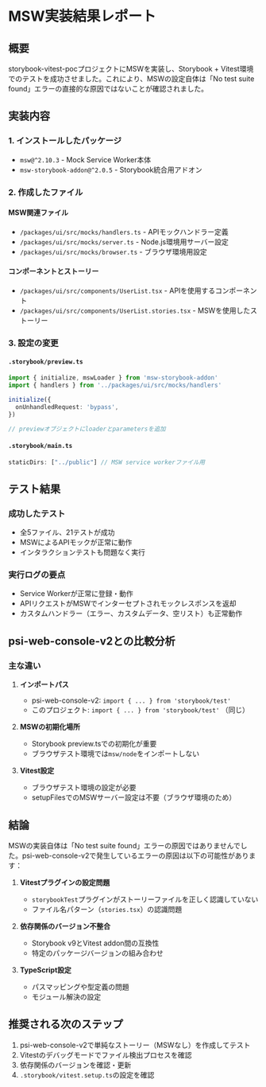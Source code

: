 # MSW実装結果レポート

## 概要
storybook-vitest-pocプロジェクトにMSWを実装し、Storybook + Vitest環境でのテストを成功させました。これにより、MSWの設定自体は「No test suite found」エラーの直接的な原因ではないことが確認されました。

## 実装内容

### 1. インストールしたパッケージ
- `msw@^2.10.3` - Mock Service Worker本体
- `msw-storybook-addon@^2.0.5` - Storybook統合用アドオン

### 2. 作成したファイル

#### MSW関連ファイル
- `/packages/ui/src/mocks/handlers.ts` - APIモックハンドラー定義
- `/packages/ui/src/mocks/server.ts` - Node.js環境用サーバー設定
- `/packages/ui/src/mocks/browser.ts` - ブラウザ環境用設定

#### コンポーネントとストーリー
- `/packages/ui/src/components/UserList.tsx` - APIを使用するコンポーネント
- `/packages/ui/src/components/UserList.stories.tsx` - MSWを使用したストーリー

### 3. 設定の変更

#### `.storybook/preview.ts`
```typescript
import { initialize, mswLoader } from 'msw-storybook-addon'
import { handlers } from '../packages/ui/src/mocks/handlers'

initialize({
  onUnhandledRequest: 'bypass',
})

// previewオブジェクトにloaderとparametersを追加
```

#### `.storybook/main.ts`
```typescript
staticDirs: ["../public"] // MSW service workerファイル用
```

## テスト結果

### 成功したテスト
- 全5ファイル、21テストが成功
- MSWによるAPIモックが正常に動作
- インタラクションテストも問題なく実行

### 実行ログの要点
- Service Workerが正常に登録・動作
- APIリクエストがMSWでインターセプトされモックレスポンスを返却
- カスタムハンドラー（エラー、カスタムデータ、空リスト）も正常動作

## psi-web-console-v2との比較分析

### 主な違い

1. **インポートパス**
   - psi-web-console-v2: `import { ... } from 'storybook/test'`
   - このプロジェクト: `import { ... } from 'storybook/test'` （同じ）

2. **MSWの初期化場所**
   - Storybook preview.tsでの初期化が重要
   - ブラウザテスト環境では`msw/node`をインポートしない

3. **Vitest設定**
   - ブラウザテスト環境の設定が必要
   - setupFilesでのMSWサーバー設定は不要（ブラウザ環境のため）

## 結論

MSWの実装自体は「No test suite found」エラーの原因ではありませんでした。psi-web-console-v2で発生しているエラーの原因は以下の可能性があります：

1. **Vitestプラグインの設定問題**
   - `storybookTest`プラグインがストーリーファイルを正しく認識していない
   - ファイル名パターン（`stories.tsx`）の認識問題

2. **依存関係のバージョン不整合**
   - Storybook v9とVitest addon間の互換性
   - 特定のパッケージバージョンの組み合わせ

3. **TypeScript設定**
   - パスマッピングや型定義の問題
   - モジュール解決の設定

## 推奨される次のステップ

1. psi-web-console-v2で単純なストーリー（MSWなし）を作成してテスト
2. Vitestのデバッグモードでファイル検出プロセスを確認
3. 依存関係のバージョンを確認・更新
4. `.storybook/vitest.setup.ts`の設定を確認